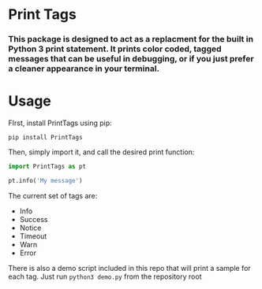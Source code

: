 # Print Tags

### This package is designed to act as a replacment for the built in Python 3 print statement. It prints color coded, tagged messages that can be useful in debugging, or if you just prefer a cleaner appearance in your terminal.

# Usage

FIrst, install PrintTags using pip:
```
pip install PrintTags
```

Then, simply import it, and call the desired print function:
```python
import PrintTags as pt

pt.info('My message')
```

The current set of tags are:

* Info
* Success
* Notice
* Timeout
* Warn
* Error

There is also a demo script included in this repo that will print a sample for each tag.
Just run `python3 demo.py` from the repository root
